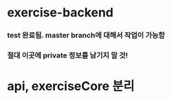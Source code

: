 # exercise-backend
### test 완료됨. master branch에 대해서 작업이 가능함 
### 절대 이곳에 private 정보를 남기지 말 것!
# api, exerciseCore 분리
